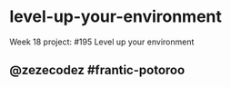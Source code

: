 # level-up-your-environment
Week 18 project: #195 Level up your environment

## @zezecodez #frantic-potoroo
